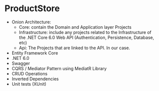 # ProductStore

- Onion Architecture:
    -  Core: contain the Domain and Application layer Projects
    -   Infrastructure: include any projects related to the Infrastructure of the .NET Core 6.0 Web API (Authentication, Persistence, Database, etc)
    -   Api: The Projects that are linked to the API. In our case.
- Entity Framework Core
- .NET 6.0
- Swagger
- CQRS / Mediator Pattern using MediatR Library
- CRUD Operations
- Inverted Dependencies
- Unit tests (XUnit)
